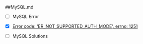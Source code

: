 ##MySQL.md

  - [ ] MySQL  Error
   - [x] [Error code: 'ER_NOT_SUPPORTED_AUTH_MODE', errno: 1251](https://github.com/ericzc0423/Case-Study/blob/master/MySQL/Error/code:%20'ER_NOT_SUPPORTED_AUTH_MODE'%20errno:%201251.md)

  - [ ] MySQL Solutions